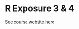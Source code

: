 # R Exposure 3 & 4

[See course website here](https://clanfear.github.io/r_exposure_3_4/index.html)
 
